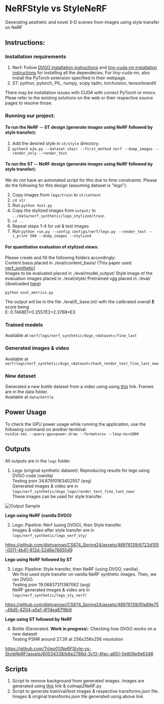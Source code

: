 # NeRFStyle vs StyleNeRF

Generating aesthetic and novel 3-D scenes from images using style transfer on NeRF

## Instructions:

### Installation requirements
1. Nerf: Follow [DVGO installation instructions](https://github.com/sunset1995/DirectVoxGO/tree/main) and [tiny-cuda-nn installation instructions](https://github.com/NVlabs/tiny-cuda-nn/tree/master) for installing all the dependecies.
For tiny-cuda-nn, also install the PyTorch extension specified in their webpage.
2. ST: python, pytorch, PIL, numpy, scipy tqdm, torchvision, tensorboardX

There may be installation issues with CUDA with correct PyTorch or mmcv. Pleae refer to the existing solutions on the web or their respective source pages to resolve those.

### Running our project:

#### To run the NeRF -- ST design (generate images using NeRF followed by style transfer):
1. Add the desired style in ```st/style``` directory.
2. ```python3 e2e.py --dataset chair --first_method nerf --dump_images --render_only --render_test```

#### To run the ST -- NeRF design (generate images using NeRF followed by style transfer):

We do not have an automated script for this due to time constraints. Please do the following for this design (assuming dataset is "lego"):

1. Copy images from ```lego/train``` to ```st/content```
2. ```cd st/```
3. Run ```python test.py```
4. Copy the stylized images from ```output/``` to ```../data/nerf_synthetic/lego_stylized/train```
4. ```cd ..```
5. Repeat steps 1-4 for val & test images
6. Run ```python run.py --config configs/nerf/lego.py --render_test --i_print 500 --dump_images --stylized```

#### For quantitative evaluation of stylized views:

Please create and fill the following folders accordingly: <br>
Content basis placed in ./eval/content_basis/ (This paper used [nerf_synthetic](https://drive.google.com/drive/folders/128yBriW1IG_3NJ5Rp7APSTZsJqdJdfc1)) <br>
Images to be evaluated placed in ./eval/model_output/
Style image of the evaluation images placed in ./eval/style/
Pretrained vgg placed in ./eval/ (dowloaded [here](https://www.dropbox.com/s/xc78chba9ffs82a/vgg_conv.pth?e=1&dl=0))
```
python eval_metrics.py
```
The output will be in the file ./eval/E_base.txt/ with the calibrated overall <b>E</b> score being <br>
E: 0.7468E1+0.2557E2+2.3768*E3



### Trained models
Available at ```nerf/logs/nerf_synthetic/dvgo_<dataset>/fine_last```

### Generated images & video
Available at ```nerf/logs/nerf_synthetic/dvgo_<dataset>/hash_render_test_fine_last_new```

### New dataset
Generated a new *bottle* dataset from a video using using [this](https://github.com/NVlabs/instant-ngp/blob/master/docs/nerf_dataset_tips.md) link. Frames are in the data folder. <br>
Available at ```data/bottle```

<!-- 
## NeRF
The NeRF part is bason on [DirectVoxelGO](https://arxiv.org/pdf/2111.11215). The code used is mostly from [here](https://github.com/sunset1995/DirectVoxGO), with minor modifications. We refer to the term "vanilla" when we use the existing code without any modifications & "hash" when we use our modifications.

To run the NeRF part, follow the installation requirements specified [here](https://github.com/sunset1995/DirectVoxGO). Then use the following command in ```DVGO/```:

``` python run.py --config configs/nerf/chair.py --render_test --dump_images```

## Style Transfer
To be updated

## Outputs
All outputs are in the `logs` folder.
1. Lego (original synthetic dataset): Reproducing results for lego using DVGO code (vanilla)<br>
Testing psnr 34.67910163402557 (avg)<br>
Generated images & video are in `logs/nerf_synthetic/dvgo_lego/render_test_fine_last_new/`<br>
These images can be used for style transfer.<br>

https://github.com/diptyaroop/CS674_Spring24/assets/48976139/591e5120-f3fc-4a00-ad76-dcc8c12502d0

**Lego using NeRF (vanilla DVGO)**

2. Lego: Pipeline: Nerf (using DVGO), then Style transfer. <br>
Images & video after style transfer are in `logs/nerf_synthetic/lego_nerf_sty/`<br>

https://github.com/diptyaroop/CS674_Spring24/assets/48976139/6722d105-0011-4b41-812d-5246e7665549

**Lego using NeRF followed by ST**

3. Lego: Pipeline: Style transfer, then NeRF (using DVGO, vanilla). <br>
We first used style transfer on vanilla NeRF synthetic images. Then, we ran DVGO.<br>
Testing psnr 19.06837311387062 (avg)<br>
NeRF generated images & video are in `logs/nerf_synthetic/lego_sty_nerf/`<br>

https://github.com/diptyaroop/CS674_Spring24/assets/48976139/91a89e75-48d5-4204-a5a1-4f14ea87f8b9

**Lego using ST followed by NeRF**

4. Bottle (Generated. **Work in progress**): Checking how DVGO works on a new dataset<br>
Testing PSNR around 28. (Taking a few hours if the fine grid resolution is 160x160x160. Changed this to 128x128x128 to speed up. Now taking around an hour. Lower PSNR maybe due to this reason)<br>
Generated images & video are in `logs/nerf_synthetic/dvgo_bottle/render_test_fine_last_new/`<br>

## Scripts
1. Script to remove background from generated images. Images are generated using [this](https://github.com/NVlabs/instant-ngp/blob/master/docs/nerf_dataset_tips.md) link & colmap2NeRF.py
2. Script to generate train/val/test images & respective transforms.json file. Images & original transforms.json file generated using above link. -->

## Power Usage
To check the GPU power usage while running the application, use the following command on another terminal:<br>
`nvidia-smi --query-gpu=power.draw --format=csv --loop-ms=1000`

<!-- On NVIDIA RTX 3050 Laptop GPU, power usage is arounf 25W when the code is running. Multiply with total time
elapsed to get the total power usage. -->

## Outputs
All outputs are in the `logs` folder.
1. Lego (original synthetic dataset): Reproducing results for lego using DVGO code (vanilla)<br>
Testing psnr 34.67910163402557 (avg)<br>
Generated images & video are in `logs/nerf_synthetic/dvgo_lego/render_test_fine_last_new/`<br>
These images can be used for style transfer.<be>

![Output Sample](https://github.com/diptyaroop/CS674_Spring24/assets/48976139/591e5120-f3fc-4a00-ad76-dcc8c12502d0)

**Lego using NeRF (vanilla DVGO)**

2. Lego: Pipeline: Nerf (using DVGO), then Style transfer. <br>
Images & video after style transfer are in `logs/nerf_synthetic/lego_nerf_sty/`<br>

https://github.com/diptyaroop/CS674_Spring24/assets/48976139/6722d105-0011-4b41-812d-5246e7665549

**Lego using NeRF followed by ST**

3. Lego: Pipeline: Style transfer, then NeRF (using DVGO, vanilla). <br>
We first used style transfer on vanilla NeRF synthetic images. Then, we ran DVGO.<br>
Testing psnr 19.06837311387062 (avg)<br>
NeRF generated images & video are in `logs/nerf_synthetic/lego_sty_nerf/`<br>

https://github.com/diptyaroop/CS674_Spring24/assets/48976139/91a89e75-48d5-4204-a5a1-4f14ea87f8b9

**Lego using ST followed by NeRF**

4. Bottle (Generated. **Work in progress**): Checking how DVGO works on a new dataset<br>
Testing PSNR around 27.39 at 256x256x256 resolution<br>

https://github.com/Trileo01/NeRFStyle-vs-StyleNeRF/assets/60534338/b6e2786d-3c13-4fac-a651-0e809e9e6346


## Scripts
1. Script to remove background from generated images. Images are generated using [this](https://github.com/NVlabs/instant-ngp/blob/master/docs/nerf_dataset_tips.md) link & colmap2NeRF.py
2. Script to generate train/val/test images & respective transforms.json file. Images & original transforms.json file generated using above link.
